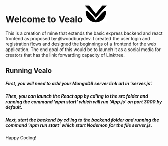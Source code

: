 
# Welcome to Vealo ![alt text](https://github.com/alexrohrberg/Vealo-Link-Forwarding/blob/master/src/images/logo1x.png "Vealo Logo")

This is a creation of mine that extends the basic express backend and react frontend as proposed by @woodburydev. I created the user login and registration flows and designed the beginnings of a frontend for the web application. The end goal of this would be to launch it as a social media for creators that has the link forwarding capacity of Linktree.

## Running Vealo

##### First, you will need to add your MongoDB server link url in 'server.js'. 

##### Then, you can launch the React app by cd'ing to the src folder and running the command 'npm start' which will run 'App.js' on port 3000 by default.

##### Next, start the backend by cd'ing to the backend folder and running the command 'npm run start' which start Nodemon for the file server.js.

Happy Coding!
